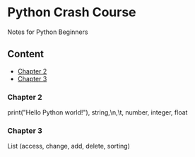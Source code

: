 Python Crash Course
===========================
Notes for Python Beginners

## Content
* [Chapter 2](#Chapter)
* [Chapter 3](#Chapter)

### Chapter 2 
print("Hello Python world!"), string,\n,\t, number, integer, float

### Chapter 3
List (access, change, add, delete, sorting)
